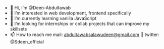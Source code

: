 - 👋 Hi, I’m @Deen-Abdultawab
- 👀 I’m interested in web development, frontend specifically
- 🌱 I’m currently learning vanilla JavaScript
- 💞️ I’m looking for internships or collab projects that can improve my skillsets 
- 📫 How to reach me mail: abdultawabsalawudeen@gmail.com || twitter: @Sdeen_official

<!---
Deen-Abdultawab/Deen-Abdultawab is a ✨ special ✨ repository because its `README.md` (this file) appears on your GitHub profile.
You can click the Preview link to take a look at your changes.
--->
